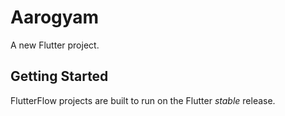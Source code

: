# Aarogyam

A new Flutter project.

## Getting Started

FlutterFlow projects are built to run on the Flutter _stable_ release.
